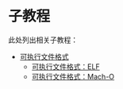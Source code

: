# 子教程

此处列出相关子教程：

* [可执行文件格式](https://book.crifan.org/books/executable_file_format/website/)
  * [可执行文件格式：ELF](https://book.crifan.org/books/exec_file_format_elf/website/)
  * [可执行文件格式：Mach-O](https://book.crifan.org/books/exec_file_format_macho/website/)
